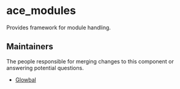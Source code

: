 ace_modules
===========

Provides framework for module handling.


## Maintainers

The people responsible for merging changes to this component or answering potential questions.

- [Glowbal](https://github.com/Glowbal)
